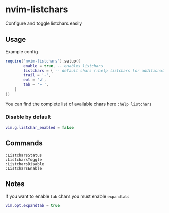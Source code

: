 # nvim-listchars

Configure and toggle listchars easily

## Usage

Example config

```lua
require("nvim-listchars").setup({
		enable = true, -- enables listchars
		listchars = { -- default chars (:help listchars for additional info)
		trail = '-',
		eol = '↲',
		tab = '» ',
	}
})
```

You can find the complete list of available chars here `:help listchars`

### Disable by default

```lua
vim.g.listchar_enabled = false
```

## Commands

```
:ListcharsStatus
:ListcharsToggle
:ListcharsDisable
:ListcharsEnable
```

## Notes

If you want to enable `tab` chars you must enable `expandtab`:

```lua
vim.opt.expandtab = true
```
